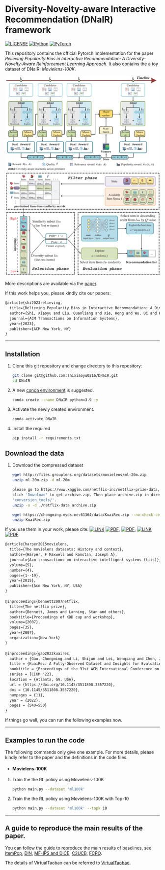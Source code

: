 # Diversity-Novelty-aware Interactive Recommendation (DNaIR) framework

[![LICENSE](https://img.shields.io/badge/license-MIT-green)](https://github.com/shixiaoyu0216/DNaIR/blob/main/LICENSE)
[![Python](https://img.shields.io/badge/python-3.9-blue.svg)](https://www.python.org/)
[![PyTorch](https://img.shields.io/badge/pytorch-1.9.0+cu111-%237732a8)](https://pytorch.org/)

This repository contains the official Pytorch implementation for the paper *Relieving Popularity Bias in Interactive Recommendation: A Diversity-Novelty-Aware Reinforcement Learning Approach*. It also contains the a toy dataset of DNaIR: *Movielens-100K*.

<img src="figs/Framework.png" alt="Framework" style="zoom:100%;" />
<img src="figs/ActionGeneration.png" alt="ActionGeneration" style="zoom:80%;" />

More descriptions are available via the [paper](https://dl.acm.org/doi/10.1145/3618107).

If this work helps you, please kindly cite our papers:

```latex
@article{shi2023relieving,
  title={Relieving Popularity Bias in Interactive Recommendation: A Diversity-Novelty-Aware Reinforcement Learning Approach},
  author={Shi, Xiaoyu and Liu, Quanliang and Xie, Hong and Wu, Di and Peng, Bo and Shang, MingSheng and Lian, Defu},
  journal={ACM Transactions on Information Systems},
  year={2023},
  publisher={ACM New York, NY}
}
```

---
## Installation

1. Clone this git repository and change directory to this repository:

	```bash
	git clone git@github.com:shixiaoyu0216/DNaIR.git
	cd DNaIR
	```


2. A new [conda environment](https://docs.conda.io/projects/conda/en/latest/user-guide/concepts/environments.html) is suggested. 

    ```bash
    conda create --name DNaIR python=3.9 -y
    ```

3. Activate the newly created environment.

    ```bash
    conda activate DNaIR
    ```


4. Install the required 

    ```bash
    pip install -r requirements.txt
    ```


## Download the data

1. Download the compressed dataset

    ```bash 
    wget http://files.grouplens.org/datasets/movielens/ml-20m.zip
	unzip ml-20m.zip -d ml-20m
    ```

 	```bash 
    please go to https://www.kaggle.com/netflix-inc/netflix-prize-data, and
	click 'Download' to get archive.zip. Then place archive.zip in directory
	'conversion_tools/'.
	unzip -o -d ./netflix-data archive.zip
    ```

	```bash 
    wget https://chongming.myds.me:61364/data/KuaiRec.zip --no-check-certificate
 	unzip KuaiRec.zip
    ```

If you use them in your work, please cite: [![LINK](https://img.shields.io/badge/-Paper%20Link-lightgrey)](https://dl.acm.org/doi/abs/10.1145/2827872) [![PDF](https://img.shields.io/badge/-PDF-red)](https://dl.acm.org/doi/abs/10.1145/2827872), [![PDF](https://img.shields.io/badge/-PDF-red)](https://d1wqtxts1xzle7.cloudfront.net/90881302/NetflixPrize-description-libre.pdf?1662854712=&response-content-disposition=inline%3B+filename%3DThe_Netflix_Prize.pdf&Expires=1699603604&Signature=aLzq1fsD73HYHYeZmFOEUOwuaEeR~gWAtj8i7EJMNr0DRXFWckr~ndzyu1zsfWuE4nigx3wAA~WLf-3FqSMk0i9xVVk8T94hcddWs2ILOh4LXsgB8QQa47iJ8Wq1O8Jyecf2gXosxrGXnxACIiBsL7tspTCq4gcKKZudflRp09LuVDGs66rezCHxXRzr~WsQr3siCGY65UKq9sJu~onq0HKA3tROuOJrxWJ~usSGhDw7oSz0QbGlkg5EKtomBIVNGpET0-261YPIy3MpJJQw29sS9FROkbNlA-kKafwbM2dePrd76yr24SePGA6csuHkp6ukYpJ8obAWD4dRLfeTRA__&Key-Pair-Id=APKAJLOHF5GGSLRBV4ZA), [![LINK](https://img.shields.io/badge/-Paper%20Link-lightgrey)](https://arxiv.org/abs/2202.10842) [![PDF](https://img.shields.io/badge/-PDF-red)](https://arxiv.org/pdf/2202.10842.pdf)


```latex
@article{harper2015movielens,
  title={The movielens datasets: History and context},
  author={Harper, F Maxwell and Konstan, Joseph A},
  journal={Acm transactions on interactive intelligent systems (tiis)},
  volume={5},
  number={4},
  pages={1--19},
  year={2015},
  publisher={Acm New York, NY, USA}
}

@inproceedings{bennett2007netflix,
  title={The netflix prize},
  author={Bennett, James and Lanning, Stan and others},
  booktitle={Proceedings of KDD cup and workshop},
  volume={2007},
  pages={35},
  year={2007},
  organization={New York}
}

@inproceedings{gao2022kuairec,
  author = {Gao, Chongming and Li, Shijun and Lei, Wenqiang and Chen, Jiawei and Li, Biao and Jiang, Peng and He, Xiangnan and Mao, Jiaxin and Chua, Tat-Seng},
  title = {KuaiRec: A Fully-Observed Dataset and Insights for Evaluating Recommender Systems},
  booktitle = {Proceedings of the 31st ACM International Conference on Information \& Knowledge Management},
  series = {CIKM '22},
  location = {Atlanta, GA, USA},
  url = {https://doi.org/10.1145/3511808.3557220},
  doi = {10.1145/3511808.3557220},
  numpages = {11},
  year = {2022},
  pages = {540–550}
}
```

If things go well, you can run the following examples now.

---
## Examples to run the code

The following commands only give one example. For more details, please kindly refer to the paper and the definitions in the code files. 

- #### Movielens-100K

1. Train the the RL policy using Movielens-100K

    ```bash
    python main.py --dataset 'ml100k'
    ```

2. Train the the RL policy using Movielens-100K with Top-10

    ```bash
    python main.py --dataset 'ml100k' --topk 10
    ```

---
## A guide to reproduce the main results of the paper.

You can follow the guide to reproduce the main results of baselines, see [ItemPop](https://recbole.io/docs/user_guide/model/general/pop.html), [DIN](https://recbole.io/docs/user_guide/model/context/din.html), [MF-IPS and DICE](https://github.com/JingsenZhang/Recbole-Debias), [C2UCB](https://github.com/JackyXiao98/Bayesian-DPP), [FCPO](https://github.com/TobyGE/FCPO).

The details of VirtualTaobao can be referred to [VirtualTaobao](https://github.com/eyounx/VirtualTaobao).
